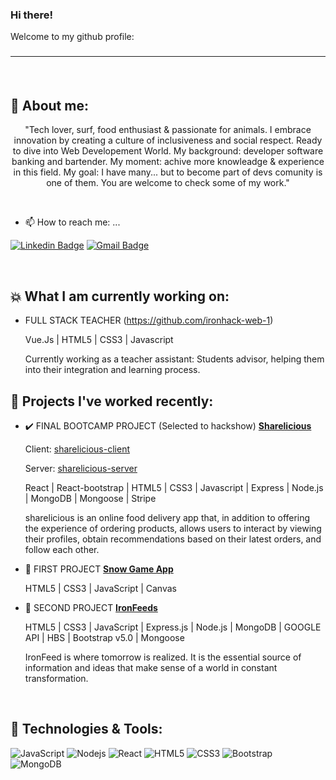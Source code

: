 ### Hi there! 

Welcome to my github profile:

<h3 Welcome to my github profile: ⚡"</h3>
<hr>

<br>

## 🤔 About me:

<p align="center"> "Tech lover, surf, food enthusiast & passionate for animals. I embrace innovation by creating a culture of inclusiveness and social respect.  Ready to dive into Web Developement World. My background: developer software banking and bartender. My moment: achive more knowleadge & experience in this field. My goal: I have many... but to become part of devs comunity is one of them. You are welcome to check some of my work."</p>
<br>

- 📫 How to reach me: ...

[![Linkedin Badge](https://img.shields.io/badge/-SamyAliSanchez-blue?style=flat-square&logo=Linkedin&logoColor=white&link=https://www.linkedin.com/in/samy-ali-sanchez/)](https://www.linkedin.com/in/samy-ali-sanchez/)
[![Gmail Badge](https://img.shields.io/badge/-samy.alisanchez91@gmail.com-c14438?style=flat-square&logo=Gmail&logoColor=white&link=mailto:isaacmiralles@gmail.com)](mailto:samy.alisanchez91@gmail.com)

<br>


## :boom: What I am currently working on:

- FULL STACK TEACHER (https://github.com/ironhack-web-1)

  <span><p> Vue.Js | HTML5 | CSS3 | Javascript</p></span>
  
  <span><p>Currently working as a teacher assistant: Students advisor, helping them into their integration and learning process. </p></span>
  
      
## 💬 Projects I've worked recently:

- :heavy_check_mark: FINAL BOOTCAMP PROJECT (Selected to hackshow) [**Sharelicious**](https://ironhack-sharelicious-client.herokuapp.com/)

     <span><p>Client: [sharelicious-client](https://github.com/SamyAliSanchez/Project3-client)</p></span>
     <span><p>Server: [sharelicious-server](https://github.com/SamyAliSanchez/Project3-server)</p></span>
     

     <span><p>React | React-bootstrap | HTML5 | CSS3 | Javascript | Express | Node.js | MongoDB | Mongoose | Stripe</p></span>
      
     <span><p>sharelicious is an online food delivery app that, in addition to offering the experience of ordering products, allows users to interact by viewing their profiles, obtain recommendations based on their latest orders, and follow each other. </p></span>
     
     
 - :bear: FIRST PROJECT [**Snow Game App**](https://github.com/SamyAliSanchez/snowGame)

     <span><p>HTML5 | CSS3 | JavaScript | Canvas</p></span>
     
- :newspaper: SECOND PROJECT [**IronFeeds**](https://github.com/IronFeeds/Ironfeeds)
 
     <span><p>HTML5 | CSS3 | JavaScript | Express.js | Node.js | MongoDB | GOOGLE API | HBS | Bootstrap v5.0 | Mongoose</p></span>
 
     <span><p>IronFeed is where tomorrow is realized. It is the essential source of information and ideas that make sense of a world in constant transformation.</p></span>
     <br>
     
     
## 🔧 Technologies & Tools:

![JavaScript](https://img.shields.io/badge/-JavaScript-black?style=flat-square&logo=javascript)
![Nodejs](https://img.shields.io/badge/-Nodejs-black?style=flat-square&logo=Node.js)
![React](https://img.shields.io/badge/-React-black?style=flat-square&logo=react)
![HTML5](https://img.shields.io/badge/-HTML5-E34F26?style=flat-square&logo=html5&logoColor=white)
![CSS3](https://img.shields.io/badge/-CSS3-1572B6?style=flat-square&logo=css3)
![Bootstrap](https://img.shields.io/badge/-Bootstrap-563D7C?style=flat-square&logo=bootstrap)
![MongoDB](https://img.shields.io/badge/-MongoDB-black?style=flat-square&logo=mongodb)

